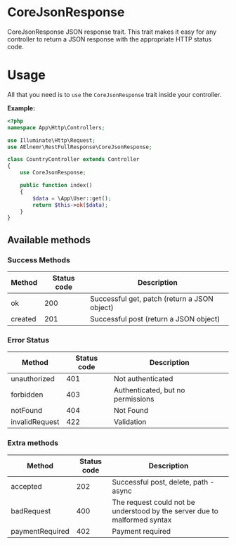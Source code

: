 # CoreJsonResponse
CoreJsonResponse JSON response trait. 
This trait makes it easy for any controller to return a JSON response 
with the appropriate HTTP status code.

# Usage
All that you need is to `use` the `CoreJsonResponse` trait inside your controller.

**Example:**

```php
<?php
namespace App\Http\Controllers;

use Illuminate\Http\Request;
use AElnemr\RestFullResponse\CoreJsonResponse;

class CountryController extends Controller
{
    use CoreJsonResponse;

    public function index()
    {
        $data = \App\User::get();
        return $this->ok($data);
    }
}
```

## Available methods

### Success Methods
| Method | Status code | Description |
|---|---|---|
|ok|200|Successful get, patch (return a JSON object)|
|created|201|Successful post (return a JSON object)|

### Error Status

| Method | Status code | Description |
|---|---|---|
|unauthorized|401|Not authenticated|
|forbidden|403|Authenticated, but no permissions|
|notFound|404|Not Found|
|invalidRequest|422|Validation|

### Extra methods

| Method | Status code | Description |
|---|---|---|
|accepted|202|Successful post, delete, path - async|
|badRequest|400|The request could not be understood by the server due to malformed syntax|
|paymentRequired|402|Payment required|
